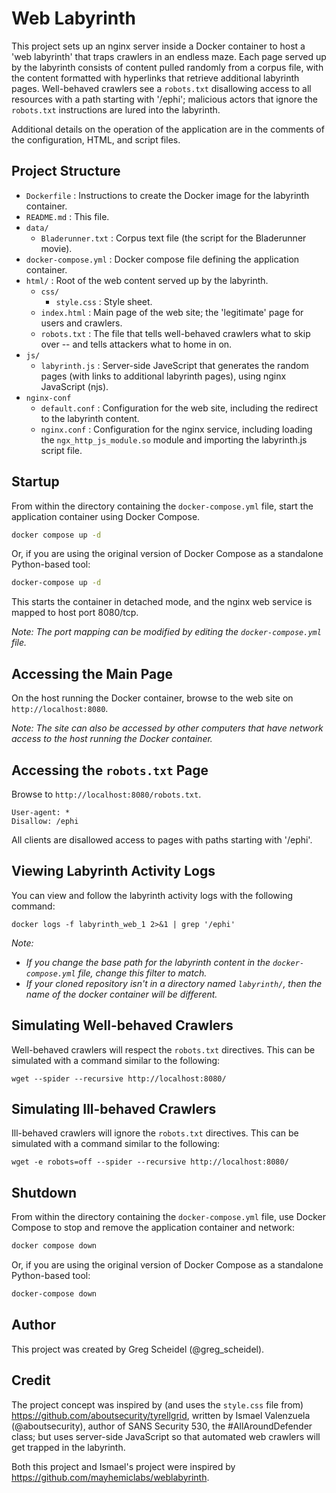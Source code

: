 # Web Labyrinth

This project sets up an nginx server inside a Docker container to host a 'web labyrinth' that traps crawlers in an endless maze. Each page served up by the labyrinth consists of content pulled randomly from a corpus file, with the content formatted with hyperlinks that retrieve additional labyrinth pages. Well-behaved crawlers see a `robots.txt` disallowing access to all resources with a path starting with '/ephi'; malicious actors that ignore the `robots.txt` instructions are lured into the labyrinth.

Additional details on the operation of the application are in the comments of the configuration, HTML, and script files.

## Project Structure

- `Dockerfile` : Instructions to create the Docker image for the labyrinth container.
- `README.md` : This file.
- `data/`
    - `Bladerunner.txt` : Corpus text file (the script for the Bladerunner movie).
- `docker-compose.yml` : Docker compose file defining the application container.
- `html/` : Root of the web content served up by the labyrinth.
    - `css/`
        - `style.css` : Style sheet.
    - `index.html` : Main page of the web site; the 'legitimate' page for users and crawlers.
    - `robots.txt` : The file that tells well-behaved crawlers what to skip over -- and tells attackers what to home in on.
- `js/`
    - `labyrinth.js` : Server-side JaveScript that generates the random pages (with links to additional labyrinth pages), using nginx JavaScript (njs).
- `nginx-conf`
    - `default.conf` : Configuration for the web site, including the redirect to the labyrinth content.
    - `nginx.conf` : Configuration for the nginx service, including loading the `ngx_http_js_module.so` module and importing the labyrinth.js script file.

## Startup

From within the directory containing the `docker-compose.yml` file, start the application container using Docker Compose.

```bash
docker compose up -d
```

Or, if you are using the original version of Docker Compose as a standalone Python-based tool:

```bash
docker-compose up -d
```

This starts the container in detached mode, and the nginx web service is mapped to host port 8080/tcp.

*Note: The port mapping can be modified by editing the `docker-compose.yml` file.*

## Accessing the Main Page

On the host running the Docker container, browse to the web site on `http://localhost:8080`.

*Note: The site can also be accessed by other computers that have network access to the host running the Docker container.*

## Accessing the `robots.txt` Page

Browse to `http://localhost:8080/robots.txt`.

```
User-agent: *
Disallow: /ephi
```

All clients are disallowed access to pages with paths starting with '/ephi'.

## Viewing Labyrinth Activity Logs

You can view and follow the labyrinth activity logs with the following command:

```
docker logs -f labyrinth_web_1 2>&1 | grep '/ephi'
```

*Note:*
- *If you change the base path for the labyrinth content in the `docker-compose.yml` file, change this filter to match.*
- *If your cloned repository isn't in a directory named `labyrinth/`, then the name of the docker container will be different.*

## Simulating Well-behaved Crawlers

Well-behaved crawlers will respect the `robots.txt` directives. This can be simulated with a command similar to the following:

```
wget --spider --recursive http://localhost:8080/
```

## Simulating Ill-behaved Crawlers

Ill-behaved crawlers will ignore the `robots.txt` directives. This can be simulated with a command similar to the following:

```
wget -e robots=off --spider --recursive http://localhost:8080/
```

## Shutdown

From within the directory containing the `docker-compose.yml` file, use Docker Compose to stop and remove the application container and network:

```bash
docker compose down
```

Or, if you are using the original version of Docker Compose as a standalone Python-based tool:

```bash
docker-compose down
```

## Author

This project was created by Greg Scheidel (@greg_scheidel).

## Credit

The project concept was inspired by (and uses the `style.css` file from) https://github.com/aboutsecurity/tyrellgrid, written by Ismael Valenzuela (@aboutsecurity), author of SANS Security 530, the #AllAroundDefender class; but uses server-side JavaScript so that automated web crawlers will get trapped in the labyrinth.

Both this project and Ismael's project were inspired by https://github.com/mayhemiclabs/weblabyrinth.
